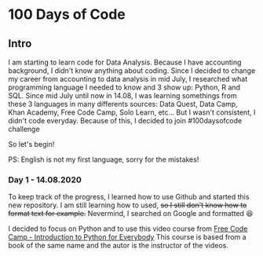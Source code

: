 # 100 Days of Code

## **Intro**
I am starting to learn code for Data Analysis.
Because I have accounting background, I didn't know anything about coding. 
Since I decided to change my career from accounting to data analysis in mid July, I researched what programming language I needed to know and 3 show up: Python, R and SQL. 
Since mid July until now in 14.08, I was learning somethings from these 3 languages in many differents sources: Data Quest, Data Camp, Khan Academy, Free Code Camp, Solo Learn, etc... 
But I wasn't consistent, I didn't code everyday. 
Because of this, I decided to join #100daysofcode challenge

So let's begin!

PS: English is not my first language, sorry for the mistakes! 

### **Day 1 - 14.08.2020**
To keep track of the progress, I learned how to use Github and started this new repository. 
I am still learning how to used, ~~so I still don't know how to format text for example.~~ Nevermind, I searched on Google and formatted :laughing:

I decided to focus on Python and to use this video course from [Free Code Camp - Introduction to Python for Everybody](https://www.freecodecamp.org/learn/scientific-computing-with-python/python-for-everybody/)
This course is based from a book of the same name and the autor is the instructor of the videos.    
